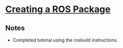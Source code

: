 # [Creating a ROS Package](http://wiki.ros.org/ROS/Tutorials/CreatingPackage)

## Notes

- Completed tutorial using the rosbuild instructions.
